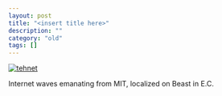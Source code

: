 ```yaml
---
layout: post
title: "<insert title here>"
description: ""
category: "old"
tags: []
---
```



[![tehnet](http://www.hackniac.com/blog/wp-content/uploads/2013/01/tehnet.png)](http://www.hackniac.com/blog/?attachment_id=1505)

Internet waves emanating from MIT, localized on Beast in E.C.
